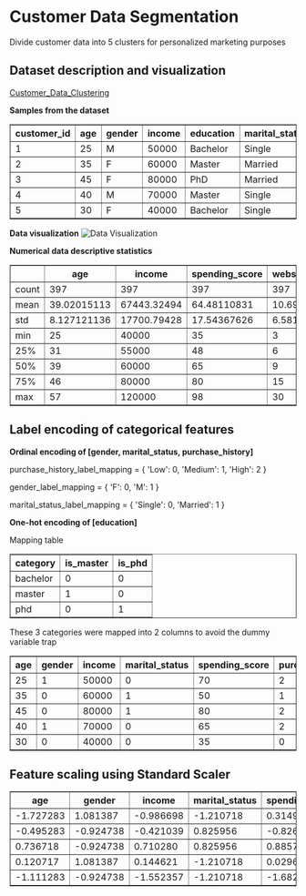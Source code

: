 # Customer Data Segmentation

Divide customer data into 5 clusters for personalized marketing purposes

## Dataset description and visualization

[Customer_Data_Clustering](https://www.kaggle.com/datasets/mohamedeldakrory8/customer-clustering/)

**Samples from the dataset**

<table border="1">
  <tr>
    <th>customer_id</th>
    <th>age</th>
    <th>gender</th>
    <th>income</th>
    <th>education</th>
    <th>marital_status</th>
    <th>spending_score</th>
    <th>purchase_history</th>
    <th>website_visits</th>
    <th>loyalty_points</th>
  </tr>
  <tr>
    <td>1</td>
    <td>25</td>
    <td>M</td>
    <td>50000</td>
    <td>Bachelor</td>
    <td>Single</td>
    <td>70</td>
    <td>High</td>
    <td>10</td>
    <td>100</td>
  </tr>
  <tr>
    <td>2</td>
    <td>35</td>
    <td>F</td>
    <td>60000</td>
    <td>Master</td>
    <td>Married</td>
    <td>50</td>
    <td>Medium</td>
    <td>5</td>
    <td>50</td>
  </tr>
  <tr>
    <td>3</td>
    <td>45</td>
    <td>F</td>
    <td>80000</td>
    <td>PhD</td>
    <td>Married</td>
    <td>80</td>
    <td>High</td>
    <td>15</td>
    <td>200</td>
  </tr>
  <tr>
    <td>4</td>
    <td>40</td>
    <td>M</td>
    <td>70000</td>
    <td>Master</td>
    <td>Single</td>
    <td>65</td>
    <td>High</td>
    <td>8</td>
    <td>150</td>
  </tr>
  <tr>
    <td>5</td>
    <td>30</td>
    <td>F</td>
    <td>40000</td>
    <td>Bachelor</td>
    <td>Single</td>
    <td>35</td>
    <td>Low</td>
    <td>3</td>
    <td>20</td>
  </tr>
</table>

**Data visualization**
![Data Visualization](https://github.com/mohdakrory/Machine-Learning-Practice/assets/67663339/46462675-5c6c-4b04-b695-e21c5d4f4e5f)

**Numerical data descriptive statistics**

<table border="1">
  <tr>
    <th></th>
    <th>age</th>
    <th>income</th>
    <th>spending_score</th>
    <th>website_visits</th>
    <th>loyalty_points</th>
  </tr>
  <tr>
    <td>count</td>
    <td>397</td>
    <td>397</td>
    <td>397</td>
    <td>397</td>
    <td>397</td>
  </tr>
  <tr>
    <td>mean</td>
    <td>39.02015113</td>
    <td>67443.32494</td>
    <td>64.48110831</td>
    <td>10.697733</td>
    <td>139.3073048</td>
  </tr>
  <tr>
    <td>std</td>
    <td>8.127121136</td>
    <td>17700.79428</td>
    <td>17.54367626</td>
    <td>6.581986429</td>
    <td>89.31889454</td>
  </tr>
  <tr>
    <td>min</td>
    <td>25</td>
    <td>40000</td>
    <td>35</td>
    <td>3</td>
    <td>20</td>
  </tr>
  <tr>
    <td>25%</td>
    <td>31</td>
    <td>55000</td>
    <td>48</td>
    <td>6</td>
    <td>70</td>
  </tr>
  <tr>
    <td>50%</td>
    <td>39</td>
    <td>60000</td>
    <td>65</td>
    <td>9</td>
    <td>110</td>
  </tr>
  <tr>
    <td>75%</td>
    <td>46</td>
    <td>80000</td>
    <td>80</td>
    <td>15</td>
    <td>210</td>
  </tr>
  <tr>
    <td>max</td>
    <td>57</td>
    <td>120000</td>
    <td>98</td>
    <td>30</td>
    <td>350</td>
  </tr>
</table>

## Label encoding of categorical features

**Ordinal encoding of [gender,	marital_status, purchase_history]**

purchase_history_label_mapping = {
    'Low': 0,
    'Medium': 1,
    'High': 2
}

gender_label_mapping = {
    'F': 0,
    'M': 1
}

marital_status_label_mapping = {
    'Single': 0,
    'Married': 1
}

**One-hot encoding of [education]**

Mapping table

<table border="1">
  <tr>
    <th>category</th>
    <th>is_master</th>
    <th>is_phd</th>
  </tr>
  <tr>
    <td>bachelor</td>
    <td>0</td>
    <td>0</td>
  </tr>
  <tr>
    <td>master</td>
    <td>1</td>
    <td>0</td>
  </tr>
  <tr>
    <td>phd</td>
    <td>0</td>
    <td>1</td>
  </tr>
</table>

These 3 categories were mapped into 2 columns to avoid the dummy variable trap

<table border="1">
  <tr>
    <th>age</th>
    <th>gender</th>
    <th>income</th>
    <th>marital_status</th>
    <th>spending_score</th>
    <th>purchase_history</th>
    <th>website_visits</th>
    <th>loyalty_points</th>
    <th>is_master</th>
    <th>is_phd</th>
  </tr>
  <tr>
    <td>25</td>
    <td>1</td>
    <td>50000</td>
    <td>0</td>
    <td>70</td>
    <td>2</td>
    <td>10</td>
    <td>100</td>
    <td>0</td>
    <td>0</td>
  </tr>
  <tr>
    <td>35</td>
    <td>0</td>
    <td>60000</td>
    <td>1</td>
    <td>50</td>
    <td>1</td>
    <td>5</td>
    <td>50</td>
    <td>1</td>
    <td>0</td>
  </tr>
  <tr>
    <td>45</td>
    <td>0</td>
    <td>80000</td>
    <td>1</td>
    <td>80</td>
    <td>2</td>
    <td>15</td>
    <td>200</td>
    <td>0</td>
    <td>1</td>
  </tr>
  <tr>
    <td>40</td>
    <td>1</td>
    <td>70000</td>
    <td>0</td>
    <td>65</td>
    <td>2</td>
    <td>8</td>
    <td>150</td>
    <td>1</td>
    <td>0</td>
  </tr>
  <tr>
    <td>30</td>
    <td>0</td>
    <td>40000</td>
    <td>0</td>
    <td>35</td>
    <td>0</td>
    <td>3</td>
    <td>20</td>
    <td>0</td>
    <td>0</td>
  </tr>
</table>

## Feature scaling using Standard Scaler 

<table border="1">
  <tr>
    <th>age</th>
    <th>gender</th>
    <th>income</th>
    <th>marital_status</th>
    <th>spending_score</th>
    <th>purchase_history</th>
    <th>website_visits</th>
    <th>loyalty_points</th>
    <th>is_master</th>
    <th>is_phd</th>
  </tr>
  <tr>
    <td>-1.727283</td>
    <td>1.081387</td>
    <td>-0.986698</td>
    <td>-1.210718</td>
    <td>0.314977</td>
    <td>0.747177</td>
    <td>-0.106140</td>
    <td>-0.440634</td>
    <td>-0.817354</td>
    <td>-0.599657</td>
  </tr>
  <tr>
    <td>-0.495283</td>
    <td>-0.924738</td>
    <td>-0.421039</td>
    <td>0.825956</td>
    <td>-0.826473</td>
    <td>-0.632494</td>
    <td>-0.866748</td>
    <td>-1.001132</td>
    <td>1.223460</td>
    <td>-0.599657</td>
  </tr>
  <tr>
    <td>0.736718</td>
    <td>-0.924738</td>
    <td>0.710280</td>
    <td>0.825956</td>
    <td>0.885702</td>
    <td>0.747177</td>
    <td>0.654467</td>
    <td>0.680363</td>
    <td>-0.817354</td>
    <td>1.667619</td>
  </tr>
  <tr>
    <td>0.120717</td>
    <td>1.081387</td>
    <td>0.144621</td>
    <td>-1.210718</td>
    <td>0.029614</td>
    <td>0.747177</td>
    <td>-0.410383</td>
    <td>0.119865</td>
    <td>1.223460</td>
    <td>-0.599657</td>
  </tr>
  <tr>
    <td>-1.111283</td>
    <td>-0.924738</td>
    <td>-1.552357</td>
    <td>-1.210718</td>
    <td>-1.682561</td>
    <td>-2.012164</td>
    <td>-1.170991</td>
    <td>-1.337431</td>
    <td>-0.817354</td>
    <td>-0.599657</td>
  </tr>
</table>

